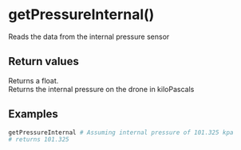 # getPressureInternal()

Reads the data from the internal pressure sensor

## Return values

Returns a float.  
Returns the internal pressure on the drone in kiloPascals

## Examples

```py
getPressureInternal # Assuming internal pressure of 101.325 kpa
# returns 101.325
```
